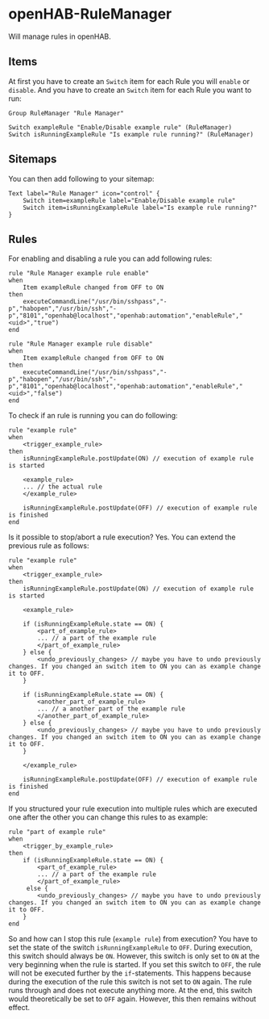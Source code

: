 # openHAB-RuleManager
Will manage rules in openHAB.

## Items

At first you have to create an `Switch` item for each Rule you will `enable` or `disable`. And you have to create an `Switch` item for each Rule you want to run:

```
Group RuleManager "Rule Manager"

Switch exampleRule "Enable/Disable example rule" (RuleManager)
Switch isRunningExampleRule "Is example rule running?" (RuleManager) 
```

## Sitemaps

You can then add following to your sitemap:

```
Text label="Rule Manager" icon="control" {
    Switch item=exampleRule label="Enable/Disable example rule"
    Switch item=isRunningExampleRule label="Is example rule running?"
}
```

## Rules

For enabling and disabling a rule you can add following rules:

```
rule "Rule Manager example rule enable"
when
    Item exampleRule changed from OFF to ON
then
    executeCommandLine("/usr/bin/sshpass","-p","habopen","/usr/bin/ssh","-p","8101","openhab@localhost","openhab:automation","enableRule","<uid>","true")
end

rule "Rule Manager example rule disable"
when
    Item exampleRule changed from OFF to ON
then
    executeCommandLine("/usr/bin/sshpass","-p","habopen","/usr/bin/ssh","-p","8101","openhab@localhost","openhab:automation","enableRule","<uid>","false")
end
```

To check if an rule is running you can do following:

```
rule "example rule"
when
    <trigger_example_rule>
then
    isRunningExampleRule.postUpdate(ON) // execution of example rule is started
    
    <example_rule>
    ... // the actual rule
    </example_rule>
    
    isRunningExampleRule.postUpdate(OFF) // execution of example rule is finished
end
```

Is it possible to stop/abort a rule execution? Yes. You can extend the previous rule as follows:

```
rule "example rule"
when
    <trigger_example_rule>
then
    isRunningExampleRule.postUpdate(ON) // execution of example rule is started
    
    <example_rule>
    
    if (isRunningExampleRule.state == ON) {
        <part_of_example_rule>
        ... // a part of the example rule
        </part_of_example_rule>
    } else {
        <undo_previously_changes> // maybe you have to undo previously changes. If you changed an switch item to ON you can as example change it to OFF.
    }
    
    if (isRunningExampleRule.state == ON) {
        <another_part_of_example_rule>
        ... // a another part of the example rule
        </another_part_of_example_rule>
    } else {
        <undo_previously_changes> // maybe you have to undo previously changes. If you changed an switch item to ON you can as example change it to OFF.
    }
    
    </example_rule>
    
    isRunningExampleRule.postUpdate(OFF) // execution of example rule is finished
end
```

If you structured your rule execution into multiple rules which are executed one after the other you can change this rules to as example:

```
rule "part of example rule"
when
    <trigger_by_example_rule>
then
    if (isRunningExampleRule.state == ON) {
        <part_of_example_rule>
        ... // a part of the example rule
        </part_of_example_rule>
     else {
        <undo_previously_changes> // maybe you have to undo previously changes. If you changed an switch item to ON you can as example change it to OFF.
    }
end
```

So and how can I stop this rule (`example rule`) from execution? You have to set the state of the switch `isRunningExampleRule` to `OFF`. During execution, this switch should always be `ON`. However, this switch is only set to `ON` at the very beginning when the rule is started. If you set this switch to `OFF`, the rule will not be executed further by the `if`-statements. This happens because during the execution of the rule this switch is not set to `ON` again. The rule runs through and does not execute anything more. At the end, this switch would theoretically be set to `OFF` again. However, this then remains without effect.
